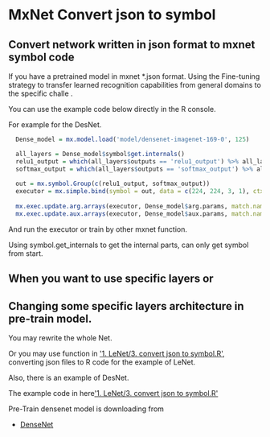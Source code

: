 # MxNet Convert json to symbol
## Convert network written in json format to mxnet symbol code
 If you have a pretrained model in mxnet *.json format. 
 Using the Fine-tuning strategy to transfer learned 
 recognition capabilities from general domains to the specific challe . 
 
 You can use the example code below directly in the R console.
 
 For example for the DesNet.
 
```r
  Dense_model = mx.model.load('model/densenet-imagenet-169-0', 125)

  all_layers = Dense_model$symbol$get.internals()
  relu1_output = which(all_layers$outputs == 'relu1_output') %>% all_layers$get.output()
  softmax_output = which(all_layers$outputs == 'softmax_output') %>% all_layers$get.output()
  
  out = mx.symbol.Group(c(relu1_output, softmax_output))
  executor = mx.simple.bind(symbol = out, data = c(224, 224, 3, 1), ctx = mx.cpu())
  
  mx.exec.update.arg.arrays(executor, Dense_model$arg.params, match.name = TRUE)
  mx.exec.update.aux.arrays(executor, Dense_model$aux.params, match.name = TRUE)
```
 And run the executor or train by other mxnet function.
 
 Using symbol.get_internals to get the internal parts, can only get symbol from start.
 
 ## When you want to use specific layers or 
 ## Changing some specific layers architecture in pre-train model.
 
 You may rewrite the whole Net.
 
 Or you may use function in ['1. LeNet/3. convert json to symbol.R'](https://github.com/Imshepherd/MxNet-Conver-json-to-symbol/blob/master/1.%20LeNet/3.%20convert%20json%20to%20symbol.R), converting json files to R code for the example of LeNet.
 
 
 Also, there is an example of DesNet. 
 
 
 The example code in here['1. LeNet/3. convert json to symbol.R'](https://github.com/Imshepherd/MxNet-Conver-json-to-symbol/blob/master/2.%20DesNet/1.%20convert%20json%20to%20symbol.R)
 
 
 Pre-Train densenet model is downloading from
 - [DenseNet](https://github.com/bruinxiong/densenet.mxnet)
 

